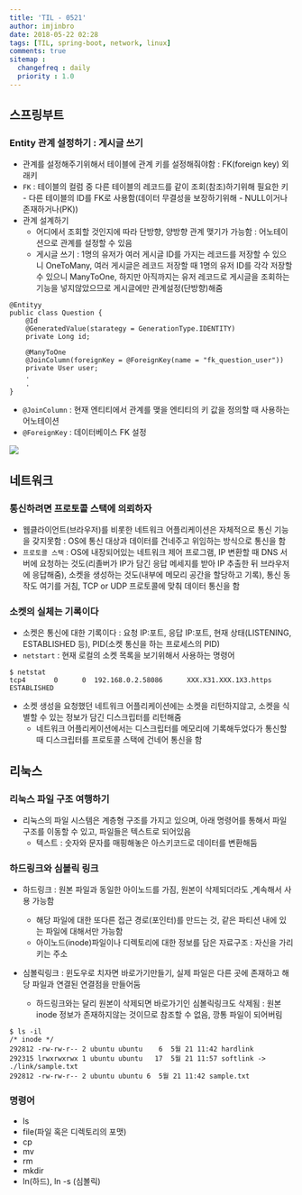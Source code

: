 ```yaml
---
title: 'TIL - 0521'
author: imjinbro
date: 2018-05-22 02:28
tags: [TIL, spring-boot, network, linux]
comments: true
sitemap :
  changefreq : daily
  priority : 1.0
---
```


## 스프링부트
### Entity 관계 설정하기 : 게시글 쓰기
* 관계를 설정해주기위해서 테이블에 관계 키를 설정해줘야함 : FK(foreign key) 외래키
* ```FK``` : 테이블의 컬럼 중 다른 테이블의 레코드를 같이 조회(참조)하기위해 필요한 키 - 다른 테이블의 ID를 FK로 사용함(데이터 무결성을 보장하기위해 - NULL이거나 존재하거나(PK))  
* 관계 설계하기
  * 어디에서 조회할 것인지에 따라 단방향, 양방향 관계 맺기가 가능함 : 어노테이션으로 관계를 설정할 수 있음
  * 게시글 쓰기 : 1명의 유저가 여러 게시글 ID를 가지는 레코드를 저장할 수 있으니  OneToMany, 여러 게시글은 레코드 저장할 때 1명의 유저 ID를 각각 저장할 수 있으니  ManyToOne, 하지만 아직까지는 유저 레코드로 게시글을 조회하는 기능을 넣지않았으므로 게시글에만 관계설정(단방향)해줌

~~~
@Entityy
public class Question {
	@Id
	@GeneratedValue(starategy = GenerationType.IDENTITY)
	private Long id;
	
	@ManyToOne
	@JoinColumn(foreignKey = @ForeignKey(name = "fk_question_user"))
	private User user;
	.
	.
}

~~~

* ```@JoinColumn``` : 현재 엔티티에서 관계를 맺을 엔티티의 키 값을 정의할 때 사용하는 어노테이션
* ```@ForeignKey``` : 데이터베이스 FK 설정

![](/files/2018-05-21-TIL/entity-relation.png)
  
## 네트워크
### 통신하려면 프로토콜 스택에 의뢰하자
* 웹클라이언트(브라우저)를 비롯한 네트워크 어플리케이션은 자체적으로 통신 기능을 갖지못함 : OS에 통신 대상과 데이터를 건네주고 위임하는 방식으로 통신을 함
* ```프로토콜 스택``` : OS에 내장되어있는 네트워크 제어 프로그램, IP 변환할 때 DNS 서버에 요청하는 것도(리졸버가 IP가 담긴 응답 메세지를 받아 IP 추출한 뒤 브라우저에 응답해줌), 소켓을 생성하는 것도(내부에 메모리 공간을 할당하고 기록), 통신 동작도 여기를 거침, TCP or UDP 프로토콜에 맞춰 데이터 통신을 함

  
### 소켓의 실체는 기록이다
* 소켓은 통신에 대한 기록이다 : 요청 IP:포트, 응답 IP:포트, 현재 상태(LISTENING, ESTABLISHED 등), PID(소켓 통신을 하는 프로세스의 PID)
* ```netstart``` : 현재 로컬의 소켓 목록을 보기위해서 사용하는 명령어
  
~~~
$ netstat
tcp4       0      0  192.168.0.2.58086      XXX.X31.XXX.1X3.https  ESTABLISHED
~~~

* 소켓 생성을 요청했던 네트워크 어플리케이션에는 소켓을 리턴하지않고, 소켓을 식별할 수 있는 정보가 담긴 디스크립터를 리턴해줌
  * 네트워크 어플리케이션에서는 디스크립터를 메모리에 기록해두었다가 통신할 때 디스크립터를 프로토콜 스택에 건네어 통신을 함
  
## 리눅스
### 리눅스 파일 구조 여행하기
* 리눅스의 파일 시스템은 계층형 구조를 가지고 있으며, 아래 명령어를 통해서 파일 구조를 이동할 수 있고, 파일들은 텍스트로 되어있음
  * 텍스트 : 숫자와 문자를 매핑해놓은 아스키코드로 데이터를 변환해둠

### 하드링크와 심볼릭 링크
* 하드링크 : 원본 파일과 동일한 아이노드를 가짐, 원본이 삭제되더라도 ,계속해서 사용 가능함 
  * 해당 파일에 대한 또다른 접근 경로(포인터)를 만드는 것, 같은 파티션 내에 있는 파일에 대해서만 가능함
  * 아이노드(inode)파일이나 디렉토리에 대한 정보를 담은 자료구조 : 자신을 가리키는 주소

* 심볼릭링크 : 윈도우로 치자면 바로가기만들기, 실제 파일은 다른 곳에 존재하고 해당 파일과 연결된 연결점을 만들어둠
  * 하드링크와는 달리 원본이 삭제되면 바로가기인 심볼릭링크도 삭제됨 : 원본 inode 정보가 존재하지않는 것이므로 참조할 수 없음, 깡통 파일이 되어버림

~~~
$ ls -il
/* inode */
292812 -rw-rw-r-- 2 ubuntu ubuntu    6  5월 21 11:42 hardlink
292315 lrwxrwxrwx 1 ubuntu ubuntu   17  5월 21 11:57 softlink -> ./link/sample.txt
292812 -rw-rw-r-- 2 ubuntu ubuntu 6  5월 21 11:42 sample.txt
~~~

### 명령어
* ls
* file(파일 혹은 디렉토리의 포맷)
* cp
* mv
* rm
* mkdir
* ln(하드), ln -s (심볼릭)

